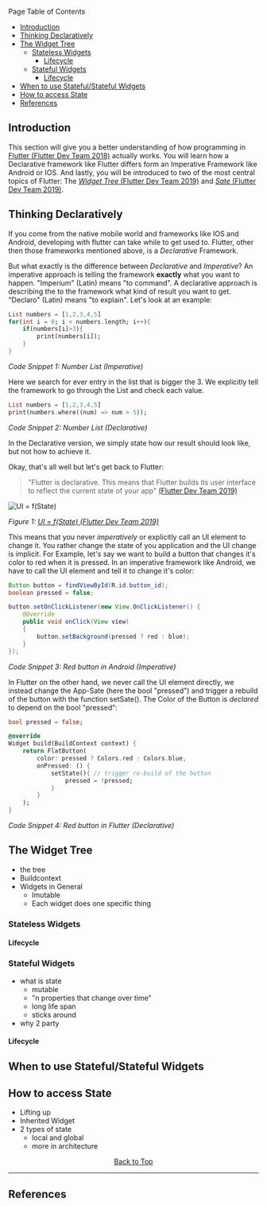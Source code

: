 Page Table of Contents
- [Introduction](#introduction)
- [Thinking Declaratively](#thinking-declaratively)
- [The Widget Tree](#the-widget-tree)
  - [Stateless Widgets](#stateless-widgets)
    - [Lifecycle](#lifecycle)
  - [Stateful Widgets](#stateful-widgets)
    - [Lifecycle](#lifecycle-1)
- [When to use Stateful/Stateful Widgets](#when-to-use-statefulstateful-widgets)
- [How to access State](#how-to-access-state)
- [References](#references)

## Introduction
This section will give you a better understanding of how programming in [Flutter (Flutter Dev Team 2018)](https://flutter.dev/) actually works. You will learn how a Declarative framework like Flutter differs form an Imperative Framework like Android or IOS. And lastly, you will be introduced to two of the most central topics of Flutter: The [_Widget Tree_ (Flutter Dev Team 2019)](https://flutter.dev/docs/development/ui/widgets-intro) and [_Sate_ (Flutter Dev Team 2019)](https://flutter.dev/docs/development/data-and-backend/state-mgmt).

## Thinking Declaratively
If you come from the native mobile world and frameworks like IOS and Android, developing with flutter can take while to get used to. Flutter, other then those frameworks mentioned above, is a _Declarative_ Framework. 

But what exactly is the difference between _Declarative_ and _Imperative_? An imperative approach is telling the framework **exactly** what you want to happen. "Imperium" (Latin) means "to command". A declarative approach is describing the to the framework what kind of result you want to get. "Declaro" (Latin) means "to explain". Let's look at an example:

```dart
List numbers = [1,2,3,4,5]
for(int i = 0; i < numbers.length; i++){
    if(numbers[i]>3){
        print(numbers[i]);
    }   
}
```
_Code Snippet 1: Number List (Imperative)_

Here we search for ever entry in the list that is bigger the 3. We explicitly tell the framework to go through the List and check each value.

```dart
List numbers = [1,2,3,4,5]
print(numbers.where((num) => num > 5));
```
_Code Snippet 2: Number List (Declarative)_

In the Declarative version, we simply state how our result should look like, but not how to achieve it.

Okay, that's all well but let's get back to Flutter:

> "Flutter is declarative. This means that Flutter builds its user interface to reflect the current state of your app" [(Flutter Dev Team 2019)](https://flutter.dev/docs/development/data-and-backend/state-mgmt/declarative)

![UI = f(State)](https://github.com/Fasust/flutter-guide/wiki//.images/ui-equals-function-of-state.png)

_Figure 1: [UI = f(State) (Flutter Dev Team 2019)](https://flutter.dev/docs/development/data-and-backend/state-mgmt/declarative)_

This means that you never _imperatively_ or explicitly call an UI element to change it. You rather change the state of you application and the UI change is implicit. For Example, let's say we want to build a button that changes it's color to red when it is pressed. In an imperative framework like Android, we have to call the UI element and tell it to change it's color:

```java
Button button = findViewById(R.id.button_id);
boolean pressed = false;

button.setOnClickListener(new View.OnClickListener() { 
    @Override
    public void onClick(View view) 
    { 
        button.setBackground(pressed ? red : blue);
    } 
}); 
```
_Code Snippet 3: Red button in Android (Imperative)_

In Flutter on the other hand, we never call the UI element directly, we instead change the App-Sate (here the bool "pressed") and trigger a rebuild of the button with the function setSate(). The Color of the Button is _declared_ to depend on the bool "pressed":

```dart
bool pressed = false;

@override
Widget build(BuildContext context) {
    return FlatButton(
        color: pressed ? Colors.red : Colors.blue,
        onPressed: () {
            setState(){ // trigger re-build of the button
                pressed = !pressed;
            } 
        }
    );
}
```
_Code Snippet 4: Red button in Flutter (Declarative)_

## The Widget Tree
- the tree
- Buildcontext
- Widgets in General
  - Imutable
  - Each widget does one specific thing

### Stateless Widgets
#### Lifecycle
### Stateful Widgets
- what is state 
  - mutable
  - "n properties that change over time"
  - long life span
  - sticks around
- why 2 party
#### Lifecycle

## When to use Stateful/Stateful Widgets

## How to access State
- Lifting up
- Inherited Widget
- 2 types of state
  - local and global
  - more in architecture

<p align="center"><a href="#">Back to Top</a></center></p>

---
## References 